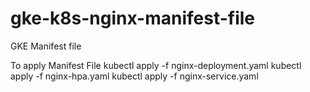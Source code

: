 # gke-k8s-nginx-manifest-file
GKE Manifest file

To apply Manifest File
kubectl apply -f nginx-deployment.yaml
kubectl apply -f nginx-hpa.yaml
kubectl apply -f nginx-service.yaml
